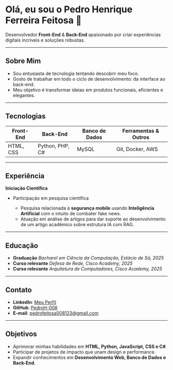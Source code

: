 # Olá, eu sou o Pedro Henrique Ferreira Feitosa 👋

Desenvolvedor **Front-End** & **Back-End** apaixonado por criar experiências digitais incríveis e soluções robustas.

---

## Sobre Mim

* Sou entusiasta de tecnologia tentando descobrir meu foco.
* Gosto de trabalhar em todo o ciclo de desenvolvimento: da interface ao back-end.
* Meu objetivo é transformar ideias em produtos funcionais, eficientes e elegantes.

---

## Tecnologias

| Front-End | Back-End        | Banco de Dados | Ferramentas & Outros |
| --------- | --------------- | -------------- | -------------------- |
| HTML, CSS | Python, PHP, C# | MySQL          | Git, Docker, AWS     |

---

## Experiência

**Iniciação Científica**

* Participação em pesquisa científica

  * Pesquisa relacionada à **segurança mobile** usando **Inteligência Artificial** com o intuito de combater fake news.
  * Atuação em análise de artigos para dar suporte ao desenvolvimento de um artigo acadêmico sobre estrutura IA com RAG.

---

## Educação

* **Graduação**
  *Bacharel em Ciência da Computação, Estácio de Sá, 2025*
* **Curso relevante**
  *Defesa de Rede, Cisco Academy, 2025*
* **Curso relevante**
  *Arquitetura de Computadores, Cisco Academy, 2025*

---

## Contato

* **LinkedIn**: [Meu Perfil](https://www.linkedin.com/in/pedro-henrique-ferreira-feitosa-37a72b354)
* **GitHub**: [PedroH-008](https://github.com/PedroH-008)
* **E-mail**: [pedrofeitosa008123@gmail.com](mailto:pedrofeitosa008123@gmail.com)

---

## Objetivos

* Aprimorar minhas habilidades em **HTML, Python, JavaScript, CSS e C#**.
* Participar de projetos de impacto que unam design e performance.
* Expandir conhecimentos em **Desenvolvimento Web, Banco de Dados e Back-End**.
